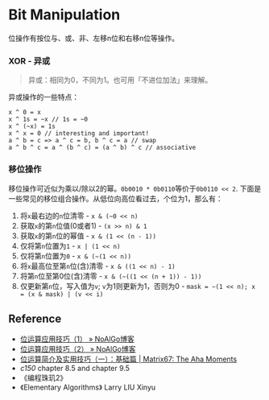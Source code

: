 # Bit Manipulation

位操作有按位与、或、非、左移n位和右移n位等操作。

### XOR - 异或

> 异或：相同为0，不同为1。也可用「不进位加法」来理解。

异或操作的一些特点：
```
x ^ 0 = x
x ^ 1s = ~x // 1s = ~0
x ^ (~x) = 1s
x ^ x = 0 // interesting and important!
a ^ b = c => a ^ c = b, b ^ c = a // swap
a ^ b ^ c = a ^ (b ^ c) = (a ^ b) ^ c // associative
```

### 移位操作

移位操作可近似为乘以/除以2的幂。`0b0010 * 0b0110`等价于`0b0110 << 2`. 下面是一些常见的移位组合操作。从低位向高位看过去，个位为1，那么有：

1. 将`x`最右边的`n`位清零 - `x & (~0 << n)`
2. 获取`x`的第`n`位值(0或者1) - `(x >> n) & 1`
2. 获取`x`的第`n`位的幂值 - `x & (1 << (n - 1))`
3. 仅将第`n`位置为`1` - `x | (1 << n)`
4. 仅将第`n`位置为`0` - `x & (~(1 << n))`
5. 将`x`最高位至第`n`位(含)清零 - `x & ((1 << n) - 1)`
6. 将第`n`位至第0位(含)清零 - `x & (~((1 << (n + 1)) - 1))`
7. 仅更新第`n`位，写入值为`v`; `v`为1则更新为1，否则为0 - `mask = ~(1 << n); x = (x & mask) | (v << i)`


## Reference

- [位运算应用技巧（1） » NoAlGo博客](http://noalgo.info/344.html)
- [位运算应用技巧（2） » NoAlGo博客](http://noalgo.info/353.html)
- [位运算简介及实用技巧（一）：基础篇 | Matrix67: The Aha Moments](http://www.matrix67.com/blog/archives/263)
- *c150* chapter 8.5 and chapter 9.5
- 《编程珠玑2》
- 《Elementary Algorithms》 Larry LIU Xinyu
